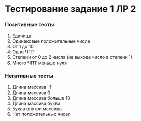 # Тестирование задание 1 ЛР 2

### Позитивные тесты

1. Единица
2. Одинаковые положительные числа
3. От 1 до 10
4. Одно ЧПТ
5. Степени от 0 до 2 числа (на выходе число в степени 1)
6. Много ЧПТ меньше нуля

### Негативные тесты

1. Длина массива -1
2. Длина массива 0
3. Длина массива больше 10
4. Длина массива буква
5. Буква внутри массива
6. Нет положительных чисел
